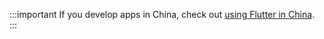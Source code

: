 :::important
  If you develop apps in China, check out [using Flutter in China][].
:::

[using Flutter in China]: /community/china
